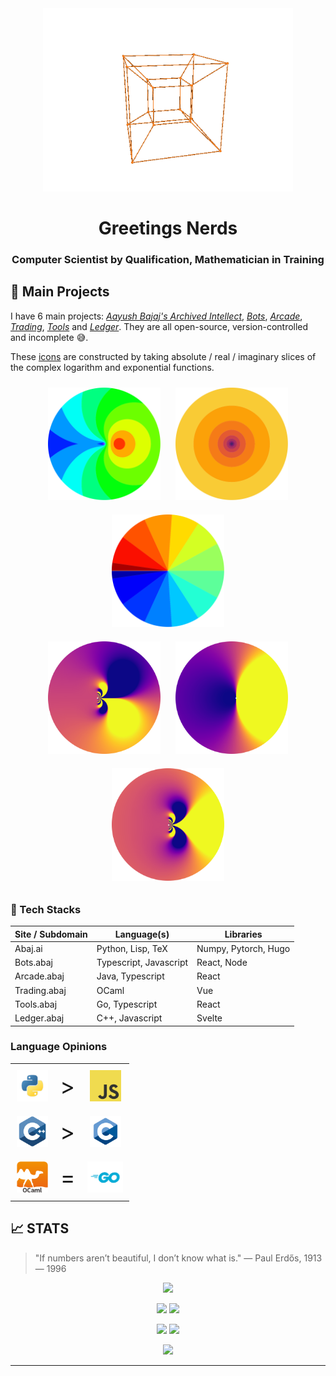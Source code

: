<div align="center">
<img width="400px" src="/assets/tess-trans.gif">
 </div>

<h1 align="center">Greetings Nerds</h1>
<h3 align="center">Computer Scientist by Qualification, Mathematician in Training</h3>

## 🎯 Main Projects

I have 6 main projects: [_Aayush Bajaj's Archived Intellect_](https://github.com/abaj8494/site), [_Bots_](https://github.com/abaj8494/bots), [_Arcade_](https://github.com/abaj8494/arcade), [_Trading_](https://github.com/abaj8494/trading), [_Tools_](https://github.com/abaj8494/tools) and [_Ledger_](https://github.com/abaj8494/ledger). They are all open-source, version-controlled and incomplete 😅.

These [icons](https://github.com/abaj8494/icons) are constructed by taking absolute / real / imaginary slices of the complex logarithm and exponential functions.
<div align="center">
  <a href="https://abaj.ai" target="_blank" style="text-decoration: none; display: inline-block;">
    <img width="180px" src="/assets/abs_hsv.svg" style="margin: 10px; display: block;">
  </a>
  <a href="https://bots.abaj.ai" target="_blank" style="text-decoration: none; display: inline-block;">
    <img width="180px" src="/assets/real_inferno.svg" style="margin: 10px; display: block;">
  </a>
  <a href="https://arcade.abaj.ai" target="_blank" style="text-decoration: none; display: inline-block;">
    <img width="180px" src="/assets/imag_jet.svg" style="margin: 10px; display: block;">
  </a>
</div>
<div align="center">
  <a href="https://trading.abaj.ai" target="_blank" style="text-decoration: none; display: inline-block;">
    <img width="180px" src="/assets/trade1.svg" style="margin: 10px; display: block;">
  </a>
  <a href="https://tools.abaj.ai" target="_blank" style="text-decoration: none; display: inline-block;">
    <img width="180px" src="/assets/tools.svg" style="margin: 10px; display: block;">
  </a>
  <a href="https://ledger.abaj.ai" target="_blank" style="text-decoration: none; display: inline-block;">
    <img width="180px" src="/assets/ledger.svg" style="margin: 10px; display: block;">
  </a>
</div>

### 🧱 Tech Stacks

| Site / Subdomain | Language(s)            | Libraries            |
|------------------|------------------------|----------------------|
| Abaj.ai         | Python, Lisp, TeX       | Numpy, Pytorch, Hugo |
| Bots.abaj       | Typescript, Javascript  | React, Node         |
| Arcade.abaj     | Java, Typescript        | React               |
| Trading.abaj    | OCaml                   | Vue                 |
| Tools.abaj      | Go, Typescript          | React               |
| Ledger.abaj     | C++, Javascript         | Svelte              |

 
### Language Opinions

<table align="center" style="width: 100%; border-collapse: collapse;">
  <tr>
    <td align="center" style="padding: 10px;">
      <a href="#"><img height="50" src="https://raw.githubusercontent.com/github/explore/80688e429a7d4ef2fca1e82350fe8e3517d3494d/topics/python/python.png" /></a>
    </td>
    <td align="center" style="padding: 10px;">
      <span style="font-size: 36px;">></span>
    </td>
    <td align="center" style="padding: 10px;">
      <a href="#"><img height="50" src="https://raw.githubusercontent.com/github/explore/80688e429a7d4ef2fca1e82350fe8e3517d3494d/topics/javascript/javascript.png" /></a>
    </td>
  </tr>
  <tr>
    <td align="center" style="padding: 10px;">
      <a href="#"><img height="50" src="https://raw.githubusercontent.com/github/explore/80688e429a7d4ef2fca1e82350fe8e3517d3494d/topics/cpp/cpp.png" /></a>
    </td>
    <td align="center" style="padding: 10px;">
      <span style="font-size: 36px;">></span>
    </td>
    <td align="center" style="padding: 10px;">
      <a href="#"><img height="50" src="https://raw.githubusercontent.com/github/explore/f3e22f0dca2be955676bc70d6214b95b13354ee8/topics/c/c.png" /></a>
    </td>
  </tr>
  <tr>
    <td align="center" style="padding: 10px;">
      <a href="#"><img height="50" src="https://raw.githubusercontent.com/github/explore/80688e429a7d4ef2fca1e82350fe8e3517d3494d/topics/ocaml/ocaml.png" /></a>
    </td>
    <td align="center" style="padding: 10px;">
      <span style="font-size: 36px;">=</span>
    </td>
    <td align="center" style="padding: 10px;">
      <a href="#"><img height="50" src="./assets/go-icon.png" /></a>
    </td>
  </tr>
</table>

## 📈 STATS

> "If numbers aren’t beautiful, I don’t know what is." — Paul Erdős, 1913 — 1996

<p align="center">
<img src="http://github-profile-summary-cards.vercel.app/api/cards/profile-details?username=abaj8494&theme=gruvbox"/>
</p>
<p align="center">
<img src="http://github-profile-summary-cards.vercel.app/api/cards/repos-per-language?username=abaj8494&theme=gruvbox"/>
<img src="http://github-profile-summary-cards.vercel.app/api/cards/most-commit-language?username=abaj8494&theme=gruvbox"/>
</p>
<p align="center">
<img src="http://github-profile-summary-cards.vercel.app/api/cards/stats?username=abaj8494&theme=gruvbox"/>
<img src="http://github-profile-summary-cards.vercel.app/api/cards/productive-time?username=abaj8494&theme=gruvbox&utcOffset=+1"/>
</p>
<p align="center">
<img src="https://github-readme-streak-stats.herokuapp.com?user=abaj8494&theme=gruvbox&hide_border=true&date_format=M%20j%5B%2C%20Y%5D&background=2c292d"/>
</p>

---

